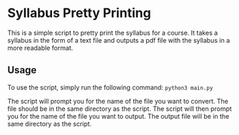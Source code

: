 # Syllabus Pretty Printing

This is a simple script to pretty print the syllabus for a course. It takes a syllabus in the form of a text file and outputs a pdf file with the syllabus in a more readable format.

## Usage
To use the script, simply run the following command:
`python3 main.py`

The script will prompt you for the name of the file you want to convert. The file should be in the same directory as the script. The script will then prompt you for the name of the file you want to output. The output file will be in the same directory as the script.
